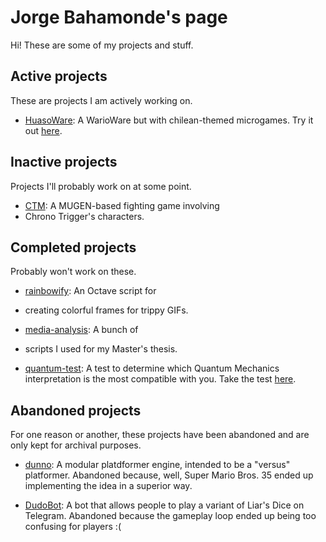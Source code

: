 # Jorge Bahamonde's page

Hi! These are some of my projects and stuff.

## Active projects

These are projects I am actively working on.

* [HuasoWare](https://jbahamon.github.io/HuasoWare): A WarioWare but with
chilean-themed microgames. Try it out [here](http://anakena.dcc.uchile.cl/~jbahamon/HuasoWare/HuasoWare.html).

## Inactive projects

Projects I'll probably work on at some point. 

* [CTM](https://jbahamon.github.io/CTM): A MUGEN-based fighting game involving
* Chrono Trigger's characters.

## Completed projects

Probably won't work on these.

* [rainbowify](https://github.com/jbahamon/rainbowify): An Octave script for
* creating colorful frames for trippy GIFs.

* [media-analysis](https://github.com/jbahamon/media-analysis): A bunch of
* scripts I used for my Master's thesis.

* [quantum-test](https://github.com/jbahamon/quantum-test): A test to determine
which Quantum Mechanics interpretation is the most compatible with you. Take the
test [here](https://jbahamon.github.io/quantum-test/index.html).

## Abandoned projects

For one reason or another, these projects have been abandoned and are only kept
for archival purposes.

* [dunno](): A modular platdformer engine, intended to be a "versus" platformer. 
Abandoned because, well, Super Mario Bros. 35 ended up implementing the idea in
a superior way.

* [DudoBot](https://github.com/jbahamon/dudo-bot): A bot that allows people to
play a variant of Liar's Dice on Telegram. Abandoned because the gameplay loop
ended up being too confusing for players :(
  
